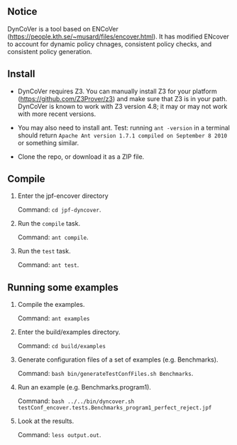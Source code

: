 ## Notice
DynCoVer is a tool based on ENCoVer (https://people.kth.se/~musard/files/encover.html). It has modified ENcover to account for dynamic policy chnages, consistent policy checks, and consistent policy generation. 

## Install

- DynCoVer requires Z3. You can manually install Z3 for your platform (https://github.com/Z3Prover/z3) and make sure that Z3 is in your path. DynCoVer is known to work with Z3 version 4.8; it may or may not work with more recent versions.

- You may also need to install ant.
  Test: running `ant -version` in a terminal should return `Apache Ant version 1.7.1 compiled on September 8 2010` or something similar.

- Clone the repo, or download it as a ZIP file.

## Compile

1. Enter the jpf-encover directory
   
   Command: `cd jpf-dyncover`.

2. Run the `compile` task.
   
   Command: `ant compile`.

3. Run the `test` task.

   Command: `ant test`.

## Running some examples

1. Compile the examples.

   Command: `ant examples`

2. Enter the build/examples directory.

   Command: `cd build/examples`

3. Generate configuration files of a set of examples (e.g. Benchmarks).
 
   Command: `bash bin/generateTestConfFiles.sh Benchmarks`.

4. Run an example (e.g. Benchmarks.program1).

   Command: `bash ../../bin/dyncover.sh testConf_encover.tests.Benchmarks_program1_perfect_reject.jpf`

5. Look at the results.

   Command: `less output.out`.
